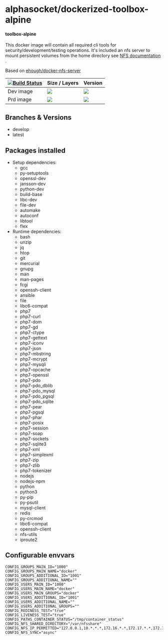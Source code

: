 # alphasocket/dockerized-toolbox-alpine
#### toolbox-alpine
This docker image will contain all required cli tools for security/development/testing operations. 
It's included an nfs server to mount persistent volumes from the home directory see [NFS documentation](http://wiki.linux-nfs.org/wiki/index.php/Nfsv4_configuration) . 
 
Based on [ehough/docker-nfs-server](https://github.com/ehough/docker-nfs-server/tree/master) 


| [![Build Status](https://semaphoreci.com/api/v1/alphasocket/dockerized-toolbox-alpine/branches/latest/badge.svg)](https://semaphoreci.com/alphasocket/dockerized-toolbox-alpine) | Size / Layers | Version |
| ----- | ----- | ----- |
| Dev image | [![](https://images.microbadger.com/badges/image/03192859189254/dockerized-toolbox-alpine:latest.svg)](https://microbadger.com/images/03192859189254/toolbox-alpine:latest ) | [![](https://images.microbadger.com/badges/version/03192859189254/dockerized-toolbox-alpine:latest.svg)](https://microbadger.com/images/03192859189254/toolbox-alpine:latest) |
| Prd image | [![](https://images.microbadger.com/badges/image/alphasocket/toolbox-alpine:latest.svg)](https://microbadger.com/images/alphasocket/toolbox-alpine:latest ) | [![](https://images.microbadger.com/badges/version/alphasocket/toolbox-alpine:latest.svg)](https://microbadger.com/images/alphasocket/toolbox-alpine:latest) |

## Branches & Versions
- develop
- latest


## Packages installed
- Setup dependencies:
  + gcc
  + py-setuptools
  + openssl-dev
  + jansson-dev
  + python-dev
  + build-base
  + libc-dev
  + file-dev
  + automake
  + autoconf
  + libtool
  + flex
- Runtime dependencies:
  + bash
  + unzip
  + jq
  + htop
  + git
  + mercurial
  + gnupg
  + man
  + man-pages
  + fcgi
  + openssh-client
  + ansible
  + file
  + libc6-compat
  + php7
  + php7-curl
  + php7-dom
  + php7-gd
  + php7-ctype
  + php7-gettext
  + php7-iconv
  + php7-json
  + php7-mbstring
  + php7-mcrypt
  + php7-mysqli
  + php7-opcache
  + php7-openssl
  + php7-pdo
  + php7-pdo_dblib
  + php7-pdo_mysql
  + php7-pdo_pgsql
  + php7-pdo_sqlite
  + php7-pear
  + php7-pgsql
  + php7-phar
  + php7-posix
  + php7-session
  + php7-soap
  + php7-sockets
  + php7-sqlite3
  + php7-xml
  + php7-simplexml
  + php7-zip
  + php7-zlib
  + php7-tokenizer
  + nodejs
  + nodejs-npm
  + python
  + python3
  + py-pip
  + py-psutil
  + mysql-client
  + redis
  + py-crcmod
  + libc6-compat
  + openssh-client
  + nfs-utils
  + iproute2


## Configurable envvars
~~~
CONFIG_GROUPS_MAIN_ID="1000"
CONFIG_GROUPS_MAIN_NAME="docker"
CONFIG_GROUPS_ADDITIONAL_ID="1001"
CONFIG_GROUPS_ADDITIONAL_NAME=""
CONFIG_USERS_MAIN_ID="1000"
CONFIG_USERS_MAIN_NAME="docker"
CONFIG_USERS_MAIN_GROUPS="docker"
CONFIG_USERS_ADDITIONAL_ID="1001"
CONFIG_USERS_ADDITIONAL_NAME=""
CONFIG_USERS_ADDITIONAL_GROUPS=""
CONFIG_REDINESS_TEST="true"
CONFIG_LIVENESS_TEST="true"
CONFIG_PATHS_CONTAINER_STATUS="/tmp/container_status"
CONFIG_NFS_SHARED_DIRECTORY="/var/nfsshare"
CONFIG_NFS_IP_PERMITTED="127.0.0.1,10.*.*.*,172.16.*.*,172.17.*.*,172.18.*.*,172.19.*.*,172.20.*.*,172.21.*.*,172.22.*.*,172.23.*.*,172.24.*.*,172.25.*.*,172.26.*.*,172.27.*.*,172.28.*.*,172.29.*.*,172.30.*.*,172.31.*.*,192.168.*.*"
CONFIG_NFS_SYNC="async"
~~~

